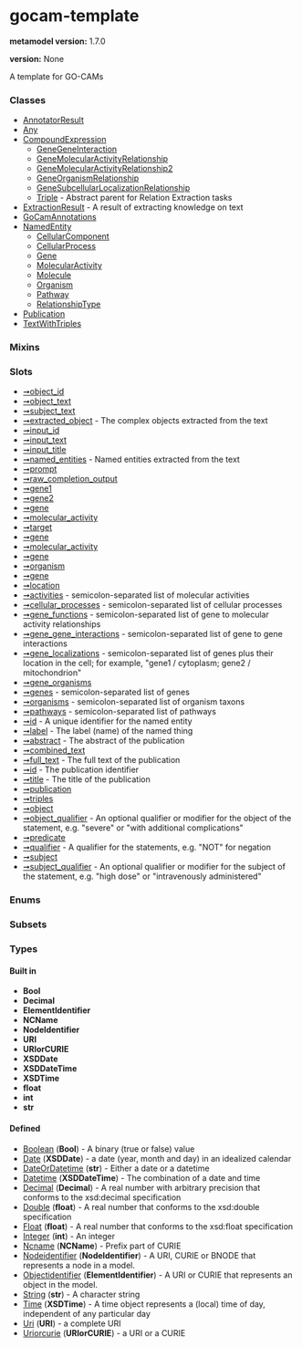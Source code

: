 
# gocam-template


**metamodel version:** 1.7.0

**version:** None


A template for GO-CAMs


### Classes

 * [AnnotatorResult](AnnotatorResult.md)
 * [Any](Any.md)
 * [CompoundExpression](CompoundExpression.md)
     * [GeneGeneInteraction](GeneGeneInteraction.md)
     * [GeneMolecularActivityRelationship](GeneMolecularActivityRelationship.md)
     * [GeneMolecularActivityRelationship2](GeneMolecularActivityRelationship2.md)
     * [GeneOrganismRelationship](GeneOrganismRelationship.md)
     * [GeneSubcellularLocalizationRelationship](GeneSubcellularLocalizationRelationship.md)
     * [Triple](Triple.md) - Abstract parent for Relation Extraction tasks
 * [ExtractionResult](ExtractionResult.md) - A result of extracting knowledge on text
 * [GoCamAnnotations](GoCamAnnotations.md)
 * [NamedEntity](NamedEntity.md)
     * [CellularComponent](CellularComponent.md)
     * [CellularProcess](CellularProcess.md)
     * [Gene](Gene.md)
     * [MolecularActivity](MolecularActivity.md)
     * [Molecule](Molecule.md)
     * [Organism](Organism.md)
     * [Pathway](Pathway.md)
     * [RelationshipType](RelationshipType.md)
 * [Publication](Publication.md)
 * [TextWithTriples](TextWithTriples.md)

### Mixins


### Slots

 * [➞object_id](annotatorResult__object_id.md)
 * [➞object_text](annotatorResult__object_text.md)
 * [➞subject_text](annotatorResult__subject_text.md)
 * [➞extracted_object](extractionResult__extracted_object.md) - The complex objects extracted from the text
 * [➞input_id](extractionResult__input_id.md)
 * [➞input_text](extractionResult__input_text.md)
 * [➞input_title](extractionResult__input_title.md)
 * [➞named_entities](extractionResult__named_entities.md) - Named entities extracted from the text
 * [➞prompt](extractionResult__prompt.md)
 * [➞raw_completion_output](extractionResult__raw_completion_output.md)
 * [➞gene1](geneGeneInteraction__gene1.md)
 * [➞gene2](geneGeneInteraction__gene2.md)
 * [➞gene](geneMolecularActivityRelationship2__gene.md)
 * [➞molecular_activity](geneMolecularActivityRelationship2__molecular_activity.md)
 * [➞target](geneMolecularActivityRelationship2__target.md)
 * [➞gene](geneMolecularActivityRelationship__gene.md)
 * [➞molecular_activity](geneMolecularActivityRelationship__molecular_activity.md)
 * [➞gene](geneOrganismRelationship__gene.md)
 * [➞organism](geneOrganismRelationship__organism.md)
 * [➞gene](geneSubcellularLocalizationRelationship__gene.md)
 * [➞location](geneSubcellularLocalizationRelationship__location.md)
 * [➞activities](goCamAnnotations__activities.md) - semicolon-separated list of molecular activities
 * [➞cellular_processes](goCamAnnotations__cellular_processes.md) - semicolon-separated list of cellular processes
 * [➞gene_functions](goCamAnnotations__gene_functions.md) - semicolon-separated list of gene to molecular activity relationships
 * [➞gene_gene_interactions](goCamAnnotations__gene_gene_interactions.md) - semicolon-separated list of gene to gene interactions
 * [➞gene_localizations](goCamAnnotations__gene_localizations.md) - semicolon-separated list of genes plus their location in the cell; for example, "gene1 / cytoplasm; gene2 / mitochondrion"
 * [➞gene_organisms](goCamAnnotations__gene_organisms.md)
 * [➞genes](goCamAnnotations__genes.md) - semicolon-separated list of genes
 * [➞organisms](goCamAnnotations__organisms.md) - semicolon-separated list of organism taxons
 * [➞pathways](goCamAnnotations__pathways.md) - semicolon-separated list of pathways
 * [➞id](namedEntity__id.md) - A unique identifier for the named entity
 * [➞label](namedEntity__label.md) - The label (name) of the named thing
 * [➞abstract](publication__abstract.md) - The abstract of the publication
 * [➞combined_text](publication__combined_text.md)
 * [➞full_text](publication__full_text.md) - The full text of the publication
 * [➞id](publication__id.md) - The publication identifier
 * [➞title](publication__title.md) - The title of the publication
 * [➞publication](textWithTriples__publication.md)
 * [➞triples](textWithTriples__triples.md)
 * [➞object](triple__object.md)
 * [➞object_qualifier](triple__object_qualifier.md) - An optional qualifier or modifier for the object of the statement, e.g. "severe" or "with additional complications"
 * [➞predicate](triple__predicate.md)
 * [➞qualifier](triple__qualifier.md) - A qualifier for the statements, e.g. "NOT" for negation
 * [➞subject](triple__subject.md)
 * [➞subject_qualifier](triple__subject_qualifier.md) - An optional qualifier or modifier for the subject of the statement, e.g. "high dose" or "intravenously administered"

### Enums


### Subsets


### Types


#### Built in

 * **Bool**
 * **Decimal**
 * **ElementIdentifier**
 * **NCName**
 * **NodeIdentifier**
 * **URI**
 * **URIorCURIE**
 * **XSDDate**
 * **XSDDateTime**
 * **XSDTime**
 * **float**
 * **int**
 * **str**

#### Defined

 * [Boolean](types/Boolean.md)  (**Bool**)  - A binary (true or false) value
 * [Date](types/Date.md)  (**XSDDate**)  - a date (year, month and day) in an idealized calendar
 * [DateOrDatetime](types/DateOrDatetime.md)  (**str**)  - Either a date or a datetime
 * [Datetime](types/Datetime.md)  (**XSDDateTime**)  - The combination of a date and time
 * [Decimal](types/Decimal.md)  (**Decimal**)  - A real number with arbitrary precision that conforms to the xsd:decimal specification
 * [Double](types/Double.md)  (**float**)  - A real number that conforms to the xsd:double specification
 * [Float](types/Float.md)  (**float**)  - A real number that conforms to the xsd:float specification
 * [Integer](types/Integer.md)  (**int**)  - An integer
 * [Ncname](types/Ncname.md)  (**NCName**)  - Prefix part of CURIE
 * [Nodeidentifier](types/Nodeidentifier.md)  (**NodeIdentifier**)  - A URI, CURIE or BNODE that represents a node in a model.
 * [Objectidentifier](types/Objectidentifier.md)  (**ElementIdentifier**)  - A URI or CURIE that represents an object in the model.
 * [String](types/String.md)  (**str**)  - A character string
 * [Time](types/Time.md)  (**XSDTime**)  - A time object represents a (local) time of day, independent of any particular day
 * [Uri](types/Uri.md)  (**URI**)  - a complete URI
 * [Uriorcurie](types/Uriorcurie.md)  (**URIorCURIE**)  - a URI or a CURIE
